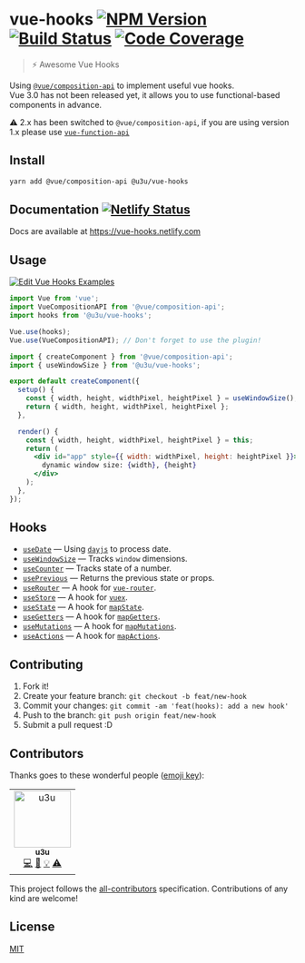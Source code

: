 # vue-hooks [![NPM Version](https://img.shields.io/npm/v/@u3u/vue-hooks.svg)](https://www.npmjs.com/package/@u3u/vue-hooks) [![Build Status](https://img.shields.io/travis/u3u/vue-hooks/master.svg)](https://travis-ci.org/u3u/vue-hooks) [![Code Coverage](https://img.shields.io/codecov/c/github/u3u/vue-hooks.svg)](https://codecov.io/gh/u3u/vue-hooks)

> ⚡️ Awesome Vue Hooks

Using [`@vue/composition-api`](https://github.com/vuejs/composition-api) to implement useful vue hooks.  
Vue 3.0 has not been released yet, it allows you to use functional-based components in advance.

⚠️ 2.x has been switched to `@vue/composition-api`, if you are using version 1.x please use [`vue-function-api`](https://npmjs.com/vue-function-api)

## Install

```sh
yarn add @vue/composition-api @u3u/vue-hooks
```

## Documentation [![Netlify Status](https://api.netlify.com/api/v1/badges/e93d1698-f766-4529-b8e0-91fa1162d4cb/deploy-status)](https://app.netlify.com/sites/vue-hooks/deploys)

Docs are available at <https://vue-hooks.netlify.com>

## Usage

[![Edit Vue Hooks Examples](https://codesandbox.io/static/img/play-codesandbox.svg)](https://codesandbox.io/s/vue-template-66f2o?expanddevtools=1&fontsize=12&module=%2Fsrc%2FApp.vue)

```js
import Vue from 'vue';
import VueCompositionAPI from '@vue/composition-api';
import hooks from '@u3u/vue-hooks';

Vue.use(hooks);
Vue.use(VueCompositionAPI); // Don't forget to use the plugin!
```

```jsx
import { createComponent } from '@vue/composition-api';
import { useWindowSize } from '@u3u/vue-hooks';

export default createComponent({
  setup() {
    const { width, height, widthPixel, heightPixel } = useWindowSize();
    return { width, height, widthPixel, heightPixel };
  },

  render() {
    const { width, height, widthPixel, heightPixel } = this;
    return (
      <div id="app" style={{ width: widthPixel, height: heightPixel }}>
        dynamic window size: {width}, {height}
      </div>
    );
  },
});
```

## Hooks

- [`useDate`](https://vue-hooks.netlify.com/?path=/story/usedate--docs) &mdash; Using [`dayjs`](https://github.com/iamkun/dayjs) to process date.
- [`useWindowSize`](https://vue-hooks.netlify.com/?path=/story/usewindowsize--docs) &mdash; Tracks `window` dimensions.
- [`useCounter`](https://vue-hooks.netlify.com/?path=/story/usecounter--docs) &mdash; Tracks state of a number.
- [`usePrevious`](https://vue-hooks.netlify.com/?path=/story/useprevious--docs) &mdash; Returns the previous state or props.
- [`useRouter`](https://vue-hooks.netlify.com/?path=/story/userouter--docs) &mdash; A hook for [`vue-router`](https://github.com/vuejs/vue-router).
- [`useStore`](https://vue-hooks.netlify.com/?path=/story/usestore--docs) &mdash; A hook for [`vuex`](https://github.com/vuejs/vuex).
- [`useState`](https://vue-hooks.netlify.com/?path=/story/usestate--docs) &mdash; A hook for [`mapState`](https://vuex.vuejs.org/api/#mapstate).
- [`useGetters`](https://vue-hooks.netlify.com/?path=/story/usegetters--docs) &mdash; A hook for [`mapGetters`](https://vuex.vuejs.org/api/#mapgetters).
- [`useMutations`](https://vue-hooks.netlify.com/?path=/story/usemutations--docs) &mdash; A hook for [`mapMutations`](https://vuex.vuejs.org/api/#mapmutations).
- [`useActions`](https://vue-hooks.netlify.com/?path=/story/useactions--docs) &mdash; A hook for [`mapActions`](https://vuex.vuejs.org/api/#mapactions).

## Contributing

1. Fork it!
2. Create your feature branch: `git checkout -b feat/new-hook`
3. Commit your changes: `git commit -am 'feat(hooks): add a new hook'`
4. Push to the branch: `git push origin feat/new-hook`
5. Submit a pull request :D

## Contributors

Thanks goes to these wonderful people ([emoji key](https://github.com/kentcdodds/all-contributors#emoji-key)):

<!-- ALL-CONTRIBUTORS-LIST:START - Do not remove or modify this section -->
<!-- prettier-ignore -->
<table>
  <tr>
    <td align="center"><a href="https://qwq.cat"><img src="https://avatars2.githubusercontent.com/u/20062482?v=4" width="100px;" alt="u3u"/><br /><sub><b>u3u</b></sub></a><br /><a href="https://github.com/u3u/vue-hooks/commits?author=u3u" title="Code">💻</a> <a href="https://github.com/u3u/vue-hooks/commits?author=u3u" title="Documentation">📖</a> <a href="#example-u3u" title="Examples">💡</a> <a href="https://github.com/u3u/vue-hooks/commits?author=u3u" title="Tests">⚠️</a></td>
  </tr>
</table>

<!-- ALL-CONTRIBUTORS-LIST:END -->

This project follows the [all-contributors](https://github.com/kentcdodds/all-contributors) specification. Contributions of any kind are welcome!

## License

[MIT](./LICENSE)

